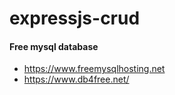 # expressjs-crud

#### Free mysql database
 - https://www.freemysqlhosting.net
 - https://www.db4free.net/
